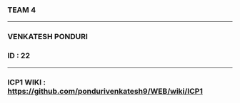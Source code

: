 ### TEAM 4  
***
### VENKATESH PONDURI  

### ID : 22
***

### ICP1 WIKI : https://github.com/pondurivenkatesh9/WEB/wiki/ICP1
